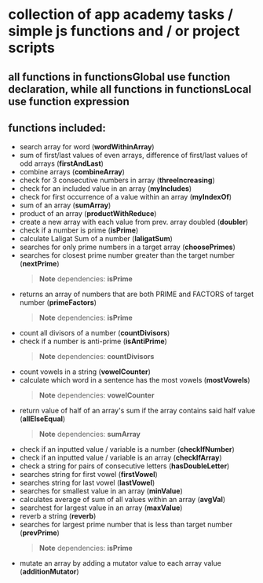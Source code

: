 # collection of app academy tasks / simple js functions and / or project scripts

## all functions in functionsGlobal use function declaration, while all functions in functionsLocal use function expression

## functions included:

+ search array for word (**wordWithinArray**)
+ sum of first/last values of even arrays, difference of first/last values of odd arrays (**firstAndLast**)
+ combine arrays (**combineArray**)
+ check for 3 consecutive numbers in array (**threeIncreasing**)
+ check for an included value in an array (**myIncludes**)
+ check for first occurrence of a value within an array (**myIndexOf**)
+ sum of an array (**sumArray**)
+ product of an array (**productWithReduce**)
+ create a new array with each value from prev. array doubled (**doubler**)
+ check if a number is prime (**isPrime**)
+ calculate Laligat Sum of a number (**laligatSum**)
+ searches for only prime numbers in a target array (**choosePrimes**)
+ searches for closest prime number greater than the target number (**nextPrime**)
    > __Note__ dependencies: **isPrime**
+ returns an array of numbers that are both PRIME and FACTORS of target number (**primeFactors**)
    > __Note__ dependencies: **isPrime**
+ count all divisors of a number (**countDivisors**)
+ check if a number is anti-prime (**isAntiPrime**)
    > __Note__ dependencies: **countDivisors**
+ count vowels in a string (**vowelCounter**)
+ calculate which word in a sentence has the most vowels (**mostVowels**)
    > __Note__ dependencies: **vowelCounter**
+ return value of half of an array's sum if the array contains said half value (**allElseEqual**)
    > __Note__ dependencies: **sumArray**
+ check if an inputted value / variable is a number (**checkIfNumber**)
+ check if an inputted value / variable is an array (**checkIfArray**)
+ check a string for pairs of consecutive letters (**hasDoubleLetter**)
+ searches string for first vowel (**firstVowel**)
+ searches string for last vowel (**lastVowel**)
+ searches for smallest value in an array (**minValue**)
+ calculates average of sum of all values within an array (**avgVal**)
+ searchest for largest value in an array (**maxValue**)
+ reverb a string (**reverb**)
+ searches for largest prime number that is less than target number (**prevPrime**)
    > __Note__ dependencies: **isPrime**
+ mutate an array by adding a mutator value to each array value (**additionMutator**)

